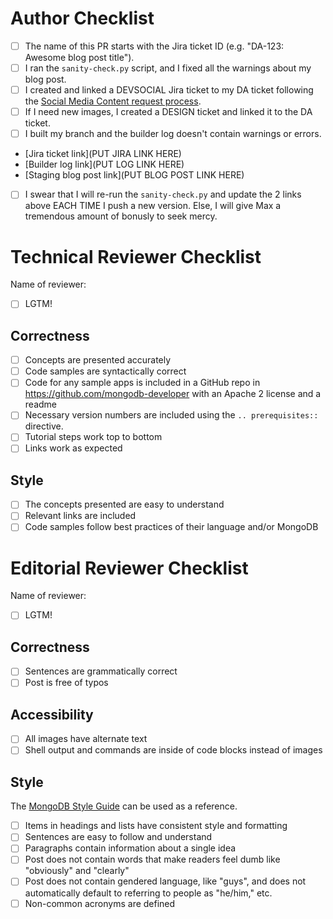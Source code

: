 # Author Checklist
* [ ] The name of this PR starts with the Jira ticket ID (e.g. "DA-123: Awesome blog post title").
* [ ] I ran the `sanity-check.py` script, and I fixed all the warnings about my blog post.
* [ ] I created and linked a DEVSOCIAL Jira ticket to my DA ticket following the [Social Media Content request process](https://wiki.corp.mongodb.com/pages/viewpage.action?pageId=100263451).
* [ ] If I need new images, I created a DESIGN ticket and linked it to the DA ticket.
* [ ] I built my branch and the builder log doesn't contain warnings or errors.
* [Jira ticket link](PUT JIRA LINK HERE)
* [Builder log link](PUT LOG LINK HERE)
* [Staging blog post link](PUT BLOG POST LINK HERE)
* [ ] I swear that I will re-run the `sanity-check.py` and update the 2 links above EACH TIME I push a new version. Else, I will give Max a tremendous amount of bonusly to seek mercy.

# Technical Reviewer Checklist
Name of reviewer:
* [ ] LGTM!

## Correctness
* [ ] Concepts are presented accurately
* [ ] Code samples are syntactically correct
* [ ] Code for any sample apps is included in a GitHub repo in https://github.com/mongodb-developer with an Apache 2 license and a readme
* [ ] Necessary version numbers are included using the `.. prerequisites::` directive.
* [ ] Tutorial steps work top to bottom
* [ ] Links work as expected

## Style
* [ ] The concepts presented are easy to understand
* [ ] Relevant links are included
* [ ] Code samples follow best practices of their language and/or MongoDB

# Editorial Reviewer Checklist
Name of reviewer:
* [ ] LGTM!

## Correctness
* [ ] Sentences are grammatically correct
* [ ] Post is free of typos

## Accessibility
* [ ] All images have alternate text
* [ ] Shell output and commands are inside of code blocks instead of images

## Style
The [MongoDB Style Guide](https://docs.mongodb.com/meta/style-guide) can be used as a reference.
* [ ] Items in headings and lists have consistent style and formatting
* [ ] Sentences are easy to follow and understand
* [ ] Paragraphs contain information about a single idea
* [ ] Post does not contain words that make readers feel dumb like "obviously" and "clearly"
* [ ] Post does not contain gendered language, like "guys", and does not automatically default to referring to people as "he/him," etc. 
* [ ] Non-common acronyms are defined
